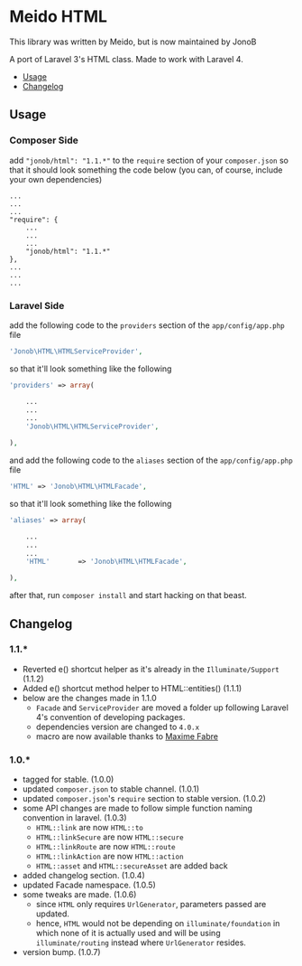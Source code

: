 # Meido HTML

This library was written by Meido, but is now maintained by JonoB

A port of Laravel 3's HTML class. Made to work with Laravel 4.

- [Usage](https://github.com/JonoB/html#usage)
- [Changelog](https://github.com/JonoB/html#changelog)

## Usage

### Composer Side

add `"jonob/html": "1.1.*"` to the `require` section of your `composer.json` so that it should look something the code below (you can, of course, include your own dependencies)

```composer
...
...
...
"require": {
	...
	...
	...
	"jonob/html": "1.1.*"
},
...
...
...
```

### Laravel Side

add the following code to the `providers` section of the `app/config/app.php` file

```php
'Jonob\HTML\HTMLServiceProvider',
```

so that it'll look something like the following

```php
'providers' => array(

	...
	...
	...
	'Jonob\HTML\HTMLServiceProvider',

),
```

and add the following code to the `aliases` section of the `app/config/app.php` file

```php
'HTML' => 'Jonob\HTML\HTMLFacade',
```

so that it'll look something like the following

```php
'aliases' => array(

	...
	...
	...
	'HTML'       => 'Jonob\HTML\HTMLFacade',

),
```

after that, run `composer install` and start hacking on that beast.

## Changelog

### 1.1.*
- Reverted e() shortcut helper as it's already in the `Illuminate/Support` (1.1.2)
- Added e() shortcut method helper to HTML::entities() (1.1.1)
- below are the changes made in 1.1.0
	- `Facade` and `ServiceProvider` are moved a folder up following Laravel 4's convention of developing packages.
	- dependencies version are changed to `4.0.x`
	- macro are now available thanks to [Maxime Fabre](https://github.com/Anahkiasen)

### 1.0.*
- tagged for stable. (1.0.0)
- updated `composer.json` to stable channel. (1.0.1)
- updated `composer.json`'s `require` section to stable version. (1.0.2)
- some API changes are made to follow simple function naming convention in laravel. (1.0.3)
	- `HTML::link` are now `HTML::to`
	- `HTML::linkSecure` are now `HTML::secure`
	- `HTML::linkRoute` are now `HTML::route`
	- `HTML::linkAction` are now `HTML::action`
	- `HTML::asset` and `HTML::secureAsset` are added back
- added changelog section. (1.0.4)
- updated Facade namespace. (1.0.5)
- some tweaks are made. (1.0.6)
	- since `HTML` only requires `UrlGenerator`, parameters passed are updated.
	- hence, `HTML` would not be depending on `illuminate/foundation` in which none of it is actually used and will be using `illuminate/routing` instead where `UrlGenerator` resides.
- version bump. (1.0.7)
